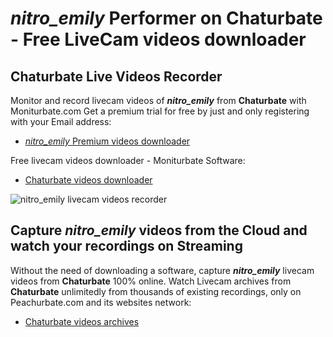 # _nitro_emily_ Performer on Chaturbate - Free LiveCam videos downloader

## Chaturbate Live Videos Recorder

Monitor and record livecam videos of **_nitro_emily_** from **Chaturbate** with Moniturbate.com
Get a premium trial for free by just and only registering with your Email address:
* [_nitro_emily_ Premium videos downloader](https://moniturbate.com/request-demo-licence-key.html)

Free livecam videos downloader - Moniturbate Software:
* [Chaturbate videos downloader](https://moniturbate.com/moniturbate-download-software.html)

![_nitro_emily_ livecam videos recorder](https://peachurnet.com/templates/moniturbate-software.png)


## Capture _nitro_emily_ videos from the Cloud and watch your recordings on Streaming

Without the need of downloading a software, capture **_nitro_emily_** livecam videos from **Chaturbate** 100% online.
Watch Livecam archives from **Chaturbate** unlimitedly from thousands of existing recordings, only on Peachurbate.com and its websites network:
* [Chaturbate videos archives](https://peachurnet.com/)